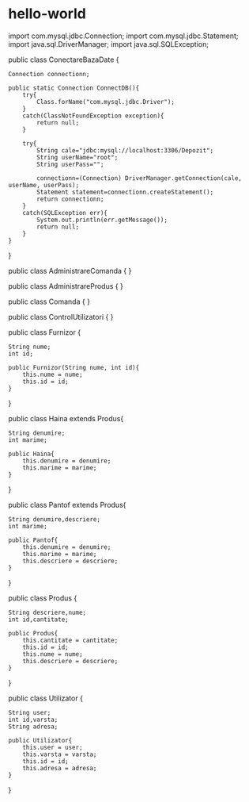hello-world
===========

import com.mysql.jdbc.Connection;
import com.mysql.jdbc.Statement;
import java.sql.DriverManager;
import java.sql.SQLException;

public class ConectareBazaDate {
    
    Connection connectionn;
    
    public static Connection ConnectDB(){
        try{
            Class.forName("com.mysql.jdbc.Driver");
        }
        catch(ClassNotFoundException exception){
            return null;
        }
        
        try{
            String cale="jdbc:mysql://localhost:3306/Depozit";
            String userName="root";
            String userPass="";
            
            connectionn=(Connection) DriverManager.getConnection(cale, userName, userPass);
            Statement statement=connectionn.createStatement();
            return connectionn;
        }
        catch(SQLException err){
            System.out.println(err.getMessage());
            return null;
        }
    }
   
}


public class AdministrareComanda {
}

public class AdministrareProdus {
}

public class Comanda {
}

public class ControlUtilizatori {
}

public class Furnizor {

    String nume;
    int id;

    public Furnizor(String nume, int id){
        this.nume = nume;
        this.id = id;
    }
}

public class Haina extends Produs{

    String denumire;
    int marime;

    public Haina{
        this.denumire = denumire;
        this.marime = marime;
    }
}

public class Pantof extends Produs{

    String denumire,descriere;
    int marime;

    public Pantof{
        this.denumire = denumire;
        this.marime = marime;
        this.descriere = descriere;
    }
}

public class Produs {

    String descriere,nume;
    int id,cantitate;

    public Produs{
        this.cantitate = cantitate;
        this.id = id;
        this.nume = nume;
        this.descriere = descriere;
    }
}

public class Utilizator {

    String user;
    int id,varsta;
    String adresa;

    public Utilizator{
        this.user = user;
        this.varsta = varsta;
        this.id = id;
        this.adresa = adresa;
    }
}
